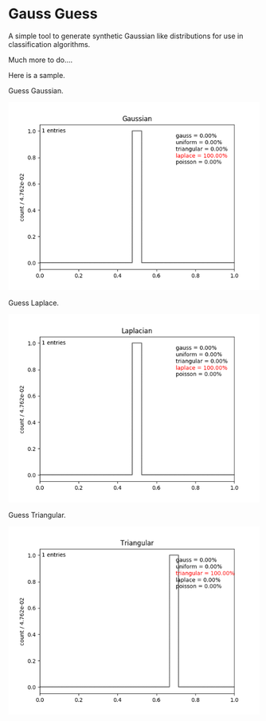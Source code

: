 # Gauss Guess


A simple tool to generate synthetic Gaussian like distributions for use in classification algorithms.

Much more to do....


Here is a sample.


Guess Gaussian.

![Alt Text](https://github.com/thomasms/gaussguess/blob/master/examples/figures/gauss_21.gif)


Guess Laplace.

![Alt Text](https://github.com/thomasms/gaussguess/blob/master/examples/figures/laplace_21.gif)


Guess Triangular.

![Alt Text](https://github.com/thomasms/gaussguess/blob/master/examples/figures/triangle_21.gif)
